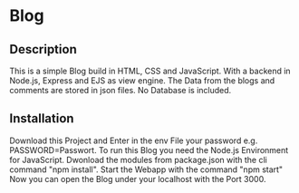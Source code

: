# Blog
## Description
This is a simple Blog build in HTML, CSS and JavaScript. With a backend in Node.js, Express  and EJS as view engine. The Data from the blogs and comments are stored in json files. No Database is included.
## Installation
Download this Project and Enter in the env File your password e.g. PASSWORD=Passwort. To run this Blog you need the Node.js Environment for JavaScript. Dwonload the modules from package.json with the cli command "npm install".
Start the Webapp with the command "npm start"
Now you can open the Blog under your localhost with the Port 3000.
